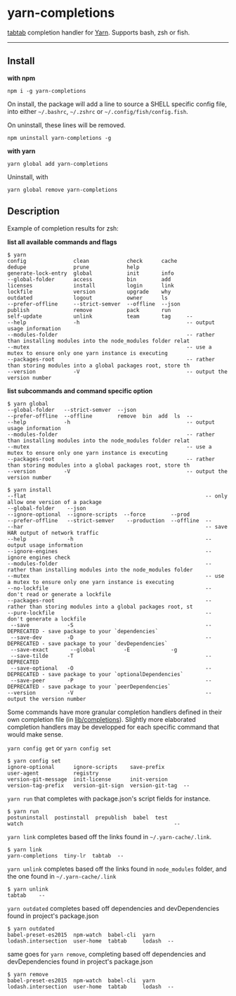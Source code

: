 # yarn-completions

[tabtab](https://github.com/mklabs/node-tabtab) completion handler for
[Yarn](https://github.com/yarnpkg/yarn). Supports bash, zsh or fish.

---

## Install

**with npm**

    npm i -g yarn-completions

On install, the package will add a line to source a SHELL specific config file,
into either `~/.bashrc`, `~/.zshrc` or `~/.config/fish/config.fish`.

On uninstall, these lines will be removed.

    npm uninstall yarn-completions -g

**with yarn**

    yarn global add yarn-completions

Uninstall, with

    yarn global remove yarn-completions

## Description

Example of completion results for zsh:

**list all available commands and flags**

    $ yarn
    config               clean            check      cache
    dedupe               prune            help
    generate-lock-entry  global           init       info
    --global-folder      access           bin        add
    licenses             install          login      link
    lockfile             version          upgrade    why
    outdated             logout           owner      ls
    --prefer-offline     --strict-semver  --offline  --json
    publish              remove           pack       run
    self-update          unlink           team       tag     --
    --help               -h                                  -- output usage information
    --modules-folder                                         -- rather than installing modules into the node_modules folder relat
    --mutex                                                  -- use a mutex to ensure only one yarn instance is executing
    --packages-root                                          -- rather than storing modules into a global packages root, store th
    --version            -V                                  -- output the version number

**list subcommands and command specific option**

    $ yarn global
    --global-folder   --strict-semver  --json
    --prefer-offline  --offline        remove  bin  add  ls  --
    --help            -h                                     -- output usage information
    --modules-folder                                         -- rather than installing modules into the node_modules folder relat
    --mutex                                                  -- use a mutex to ensure only one yarn instance is executing
    --packages-root                                          -- rather than storing modules into a global packages root, store th
    --version         -V                                     -- output the version number

    $ yarn install
    --flat                                                         -- only allow one version of a package
    --global-folder    --json
    --ignore-optional  --ignore-scripts  --force        --prod
    --prefer-offline   --strict-semver    --production  --offline  --
    --har                                                          -- save HAR output of network traffic
    --help             -h                                          -- output usage information
    --ignore-engines                                               -- ignore engines check
    --modules-folder                                               -- rather than installing modules into the node_modules folder
    --mutex                                                        -- use a mutex to ensure only one yarn instance is executing
    --no-lockfile                                                  -- don't read or generate a lockfile
    --packages-root                                                -- rather than storing modules into a global packages root, st
    --pure-lockfile                                                -- don't generate a lockfile
     --save            -S                                          -- DEPRECATED - save package to your `dependencies`
     --save-dev        -D                                          -- DEPRECATED - save package to your `devDependencies`
     --save-exact       --global         -E             -g
     --save-tilde      -T                                          -- DEPRECATED
     --save-optional   -O                                          -- DEPRECATED - save package to your `optionalDependencies`
     --save-peer       -P                                          -- DEPRECATED - save package to your `peerDependencies`
    --version          -V                                          -- output the version number

Some commands have more granular completion handlers defined in their own
completion file (in [lib/completions](./lib/completions)).  Slightly more
elaborated completion handlers may be developped for each specific command that
would make sense.

`yarn config get` or `yarn config set`

    $ yarn config set
    ignore-optional      ignore-scripts    save-prefix
    user-agent           registry
    version-git-message  init-license      init-version
    version-tag-prefix   version-git-sign  version-git-tag  --

`yarn run` that completes with package.json's script fields for instance.

    $ yarn run
    postuninstall  postinstall  prepublish  babel  test
    watch                                                --

`yarn link` completes based off the links found in `~/.yarn-cache/.link`.

    $ yarn link
    yarn-completions  tiny-lr  tabtab  --

`yarn unlink` completes based off the links found in `node_modules` folder, and
the one found in `~/.yarn-cache/.link`

    $ yarn unlink
    tabtab    --

`yarn outdated` completes based off dependencies and devDependencies found in project's package.json

    $ yarn outdated
    babel-preset-es2015  npm-watch  babel-cli  yarn
    lodash.intersection  user-home  tabtab     lodash  --

same goes for `yarn remove`, completing based off dependencies and
devDependencies found in project's package.json

    $ yarn remove
    babel-preset-es2015  npm-watch  babel-cli  yarn
    lodash.intersection  user-home  tabtab     lodash  --
